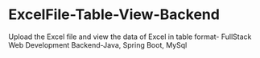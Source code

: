 # ExcelFile-Table-View-Backend
Upload the Excel file and view the data of Excel in table format- FullStack Web Development Backend-Java, Spring Boot, MySql
